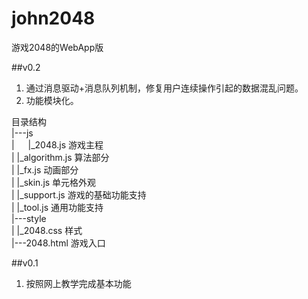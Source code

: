 john2048
========

游戏2048的WebApp版

##v0.2
1. 通过消息驱动+消息队列机制，修复用户连续操作引起的数据混乱问题。<br/>
2. 功能模块化。

目录结构<br/>
  |---js<br/>
  | &emsp;  |_2048.js 游戏主程<br/>
  |   |_algorithm.js 算法部分<br/>
  |   |_fx.js 动画部分<br/>
  |   |_skin.js 单元格外观<br/>
  |   |_support.js 游戏的基础功能支持<br/>
  |   |_tool.js 通用功能支持<br/>
  |---style<br/>
  |   |_2048.css 样式<br/>
  |---2048.html 游戏入口<br/>



##v0.1
1. 按照网上教学完成基本功能
